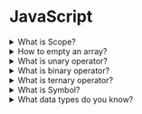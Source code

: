 # JavaScript

<details>
  <summary>What is Scope?</summary>

- each function has its own scope
- only the code inside the function can access the variables scoped in that function
- scopes can be nested inside another
- variable name has to be unique within the same scope
</details>

<details>
  <summary>How to empty an array?</summary>
  
  * substitute with a new array
    ```js
    let arr = [1, 2, 3];
    arr = [];
    ```
  * set length of the array to 0
     ```js
    let arr = [1, 2, 3];
    arr.length = 0;
    ```
</details>

<details>
  <summary>What is unary operator?</summary>
  
  * it takes a single operand/argument and performs an operation
  * examples:
    * `!` logical NOT - converts to a boolean value then negates it
    * `+` unary plus - tries to convert an operand to a number 
    * `typeof` - returns a string which is a type of operand
</details>

<details>
  <summary>What is binary operator?</summary>
  
  * it works with two operands
  * most operators are binary:
    * Multiplicative Operators
    * Additive Operators
    * Bitwise Shift Operators
    * Relational Operators
    * Equality Operators
    * Binary Bitwise Operators
    * Binary Logical Operators
</details>

<details>
  <summary>What is ternary operator?</summary>
  
  * the only JavaScript operator that takes three operands
  * shortened version of `if ... else` statement
  * `condition ? ifTrueExpression : ifFalseExpression`
</details>

<details>
  <summary>What is Symbol?</summary>
  
  * a new primitive data type introduced in ES6
  * completely unique identifiers
    ```js
    let sym1 = Symbol('symbol');
    let sym2 = Symbol('symbol');
    console.log(sym1 === sym2) // → false
    ```
  * tokens that can be used as unique IDs
  * the only purpose of the text in the parentheses is to identify the symbol
</details>

<details>
  <summary>What data types do you know?</summary>
  
  Primitives - their purpose is to hold a value
  * `Undefined` 
  * `Number`
  * `String`
  * `Boolean`
  * `BigInt` - introduced in ES2020
  * `Symbol`
  Structural/reference types - they hold references to values
  * `Object`
  * `Function` - every function is derived from Object constructor
</details>
